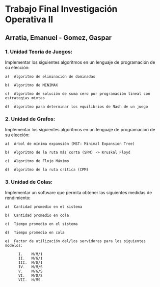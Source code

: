 # Trabajo Final Investigación Operativa II

## Arratia, Emanuel - Gomez, Gaspar

### 1.	Unidad Teoría de Juegos:
Implementar los siguientes algoritmos en un lenguaje de programación de su elección:

    a)	Algoritmo de eliminación de dominadas
    
    b)	Algoritmo de MINIMAX
    
    c)	Algoritmo de solución de suma cero por programación lineal con estrategias mixtas
    
    d)	Algoritmo para determinar los equilibrios de Nash de un juego

### 2.	Unidad de Grafos:
Implementar los siguientes algoritmos en un lenguaje de programación de su elección:

    a)	Árbol de mínima expansión (MST: Minimal Expansion Tree)

    b)	Algoritmo de la ruta más corta (SPM) -> Kruskal Floyd

    c)	Algoritmo de Flujo Máximo

    d)	Algoritmo de la ruta crítica (CPM) 

### 3.	Unidad de Colas:
Implementar un software que permita obtener las siguientes medidas de rendimiento: 

    a)	Cantidad promedio en el sistema

    b)	Cantidad promedio en cola

    c)	Tiempo promedio en el sistema

    d)	Tiempo promedio en cola

    e)	Factor de utilización del/los servidores para los siguientes modelos:

          I.	M/M/1
          II.	M/G/1
          III.	M/D/1
          IV.	M/M/S
          V.	M/G/S
          VI.	M/D/S
          VII.	H/MS
